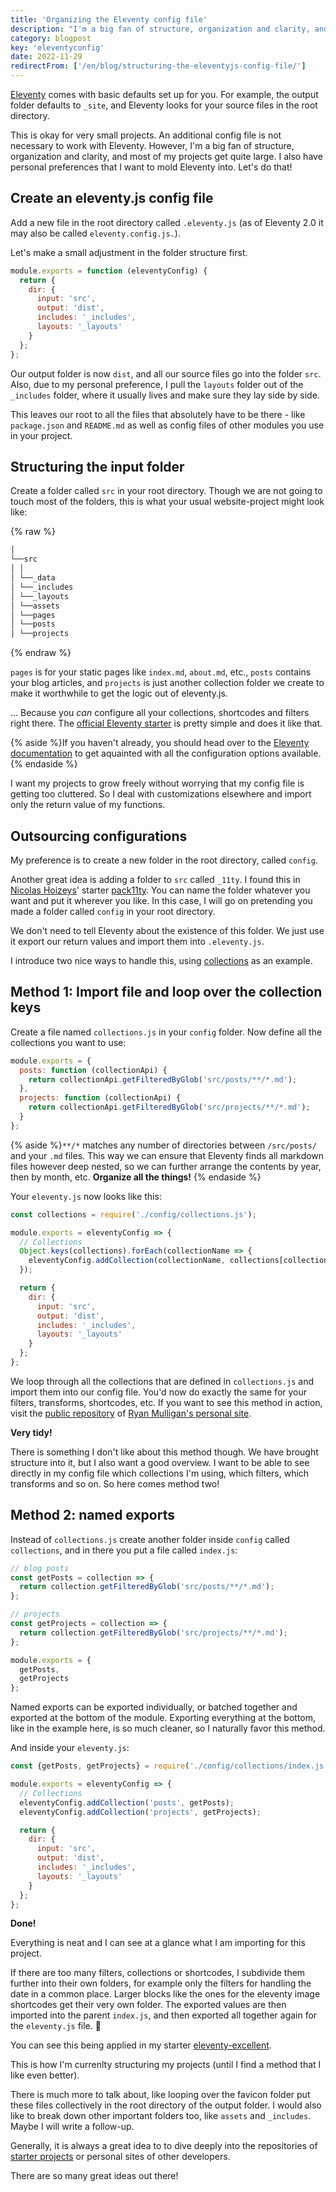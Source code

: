 ```yaml
---
title: 'Organizing the Eleventy config file'
description: "I'm a big fan of structure, organization and clarity, and most of my projects get quite large. I also have personal preferences that I want to mold Eleventy into. Let's do that!"
category: blogpost
key: 'eleventyconfig'
date: 2022-11-29
redirectFrom: ['/en/blog/structuring-the-eleventyjs-config-file/']
---
```


[Eleventy](https://www.11ty.dev/) comes with basic defaults set up for you. For example, the output folder defaults to `_site`, and Eleventy looks for your source files in the root directory.

This is okay for very small projects. An additional config file is not necessary to work with Eleventy. However, I'm a big fan of structure, organization and clarity, and most of my projects get quite large. I also have personal preferences that I want to mold Eleventy into. Let's do that!

## Create an eleventy.js config file

Add a new file in the root directory called `.eleventy.js` (as of Eleventy 2.0 it may also be called `eleventy.config.js.`).

Let's make a small adjustment in the folder structure first.

```js
module.exports = function (eleventyConfig) {
  return {
    dir: {
      input: 'src',
      output: 'dist',
      includes: '_includes',
      layouts: '_layouts'
    }
  };
};
```

Our output folder is now `dist`, and all our source files go into the folder `src`.
Also, due to my personal preference, I pull the `layouts` folder out of the `_includes` folder, where it usually lives and make sure they lay side by side.

This leaves our root to all the files that absolutely have to be there - like `package.json` and `README.md` as well as config files of other modules you use in your project.

## Structuring the input folder

Create a folder called `src` in your root directory.
Though we are not going to touch most of the folders, this is what your usual website-project might look like:

{% raw %}

```md
│
└──src
│ │
│ └──_data
│ └──_includes
│ └──_layouts
│ └──assets
│ └──pages
│ └──posts
│ └──projects
```

{% endraw %}

`pages` is for your static pages like `index.md`, `about.md`, etc., `posts` contains your blog articles, and `projects` is just another collection folder we create to make it worthwhile to get the logic out of eleventy.js.

... Because you _can_ configure all your collections, shortcodes and filters right there. The [official Eleventy starter](https://github.com/11ty/eleventy-base-blog/blob/main/.eleventy.js) is pretty simple and does it like that.

{% aside %}If you haven't already, you should head over to the [Eleventy documentation](https://www.11ty.dev/docs/config/) to get aquainted with all the configuration options available.{% endaside %}

I want my projects to grow freely without worrying that my config file is getting too cluttered. So I deal with customizations elsewhere and import only the return value of my functions.

## Outsourcing configurations

My preference is to create a new folder in the root directory, called `config`.

Another great idea is adding a folder to `src` called `_11ty`. I found this in [Nicolas Hoizeys](https://nicolas-hoizey.com/)' starter [pack11ty](https://github.com/nhoizey/pack11ty/tree/master/src). You can name the folder whatever you want and put it wherever you like.
In this case, I will go on pretending you made a folder called `config` in your root directory.

We don't need to tell Eleventy about the existence of this folder. We just use it export our return values and import them into `.eleventy.js`.

I introduce two nice ways to handle this, using [collections](https://www.11ty.dev/docs/collections/) as an example.

## Method 1: Import file and loop over the collection keys

Create a file named `collections.js` in your `config` folder.
Now define all the collections you want to use:

```js
module.exports = {
  posts: function (collectionApi) {
    return collectionApi.getFilteredByGlob('src/posts/**/*.md');
  },
  projects: function (collectionApi) {
    return collectionApi.getFilteredByGlob('src/projects/**/*.md');
  }
};
```

{% aside %}`**/*` matches any number of directories between `/src/posts/` and your `.md` files. This way we can ensure that Eleventy finds all markdown files however deep nested, so we can further arrange the contents by year, then by month, etc. **Organize all the things!**
{% endaside %}

Your `eleventy.js` now looks like this:

```js
const collections = require('./config/collections.js');

module.exports = eleventyConfig => {
  // Collections
  Object.keys(collections).forEach(collectionName => {
    eleventyConfig.addCollection(collectionName, collections[collectionName]);
  });

  return {
    dir: {
      input: 'src',
      output: 'dist',
      includes: '_includes',
      layouts: '_layouts'
    }
  };
};
```

We loop through all the collections that are defined in `collections.js` and import them into our config file. You'd now do exactly the same for your filters, transforms, shortcodes, etc.
If you want to see this method in action, visit the [public repository](https://github.com/hexagoncircle/ryan-mulligan-dev/blob/main/.eleventy.js) of [Ryan Mulligan's personal site](https://ryanmulligan.dev/).

**Very tidy!**

There is something I don't like about this method though.
We have brought structure into it, but I also want a good overview. I want to be able to see directly in my config file which collections I'm using, which filters, which transforms and so on. So here comes method two!

## Method 2: named exports

Instead of `collections.js` create another folder inside `config` called `collections`, and in there you put a file called `index.js`:

```js
// blog posts
const getPosts = collection => {
  return collection.getFilteredByGlob('src/posts/**/*.md');
};

// projects
const getProjects = collection => {
  return collection.getFilteredByGlob('src/projects/**/*.md');
};

module.exports = {
  getPosts,
  getProjects
};
```

Named exports can be exported individually, or batched together and exported at the bottom of the module. Exporting everything at the bottom, like in the example here, is so much cleaner, so I naturally favor this method.

And inside your `eleventy.js`:

```js
const {getPosts, getProjects} = require('./config/collections/index.js');

module.exports = eleventyConfig => {
  // Collections
  eleventyConfig.addCollection('posts', getPosts);
  eleventyConfig.addCollection('projects', getProjects);

  return {
    dir: {
      input: 'src',
      output: 'dist',
      includes: '_includes',
      layouts: '_layouts'
    }
  };
};
```

**Done!**

Everything is neat and I can see at a glance what I am importing for this project.

If there are too many filters, collections or shortcodes, I subdivide them further into their own folders, for example only the filters for handling the date in a common place. Larger blocks like the ones for the eleventy image shortcodes get their very own folder.
The exported values are then imported into the parent `index.js`, and then exported all together again for the `eleventy.js` file. 🤪

You can see this being applied in my starter [eleventy-excellent](https://github.com/madrilene/eleventy-excellent/blob/main/.eleventy.js).

This is how I'm currenlty structuring my projects (until I find a method that I like even better).

There is much more to talk about, like looping over the favicon folder put these files collectively in the root directory of the output folder. I would also like to break down other important folders too, like `assets` and `_includes`. Maybe I will write a follow-up.

Generally, it is always a great idea to to dive deeply into the repositories of [starter projects](https://www.11ty.dev/docs/starter/) or personal sites of other developers.

There are so many great ideas out there!
